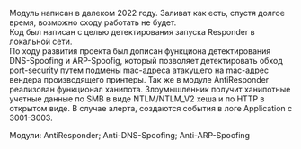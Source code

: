 Модуль написан в далеком 2022 году. Заливат как есть, спустя долгое время, возможно сходу работать не будет. <br>
Код был написан с целью детектирования запуска Responder в локальной сети. <br> 
По ходу развития проекта был дописан функциона детектирования DNS-Spoofing и ARP-Spoofig, который позволяет детектировать обход port-security путем подмены mac-адреса атакущего на  mac-адрес вендера производящего принтеры. 
Так же в модуле AntiResponder реализован функционал ханипота. Злоумышленник получит ханипотные учетные данные по SMB в виде NTLM/NTLM_V2 хеша и по HTTP в открытом виде. 
В случае алерта, создаются события в логе Application c 3001-3003.

Модули:
AntiResponder;
Anti-DNS-Spoofing;
Anti-ARP-Spoofing